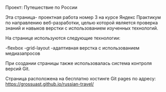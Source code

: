 Проект: Путешествие по России

Эта страница- проектная работа номер 3 на курсе Яндекс Практикум по направлению веб-разработки,
целью которой является проверка знаний и навыков верстки с использованием изученных технологий.

На странице используются следующие технологии:

-flexbox
-grid-layout
-адаптивная верстка с использованием медиазапросов

При создании страницы также использовалась система контроля версий Git.

Страница расположена на бесплатно хостинге Git pages по адресу:
https://grossuast.github.io/russian-travel/